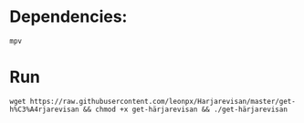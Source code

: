 # Dependencies:
`mpv`

# Run
```wget https://raw.githubusercontent.com/leonpx/Harjarevisan/master/get-h%C3%A4rjarevisan && chmod +x get-härjarevisan && ./get-härjarevisan```
